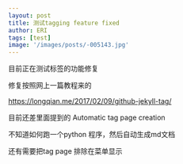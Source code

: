 ```yaml
---
layout: post
title: 测试tagging feature fixed
author: ERI
tags: [test]
image: '/images/posts/-005143.jpg'
---
```


目前正在测试标签的功能修复

修复按照网上一篇教程来的

https://longqian.me/2017/02/09/github-jekyll-tag/

目前还差里面提到的
Automatic tag page creation

不知道如何跑一个python 程序，然后自动生成md文档

还有需要把tag page 排除在菜单显示